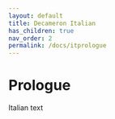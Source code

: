 ```yaml
---
layout: default
title: Decameron Italian
has_children: true
nav_order: 2
permalink: /docs/itprologue
---
```


# Prologue

Italian text
